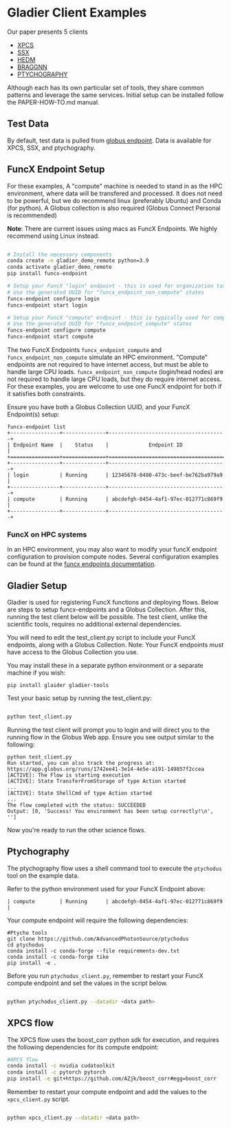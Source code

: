 # Gladier Client Examples

Our paper presents 5 clients

* [XPCS]()
* [SSX]()
* [HEDM]()
* [BRAGGNN]()
* [PTYCHOGRAPHY]()

Although each has its own particular set of tools, they share common patterns and leverage the same services. Initial setup can be installed follow the PAPER-HOW-TO.md manual.

## Test Data

By default, test data is pulled from [globus endpoint](https://app.globus.org/file-manager?origin_id=a17d7fac-ce06-4ede-8318-ad8dc98edd69&origin_path=%2F~%2F). Data is available for
XPCS, SSX, and ptychography.

## FuncX Endpoint Setup

For these examples, A "compute" machine is needed to stand in as the HPC environment, where data will be transfered and processed. It does not need to be powerful, but we do recommend linux (preferably Ubuntu)
and Conda (for python). A Globus collection is also required (Globus Connect Personal is recommended)

**Note**: There are current issues using macs as FuncX Endpoints. We highly recommend using Linux instead.

```bash

# Install the necessary components
conda create -n gladier_demo_remote python=3.9
conda activate gladier_demo_remote
pip install funcx-endpoint

# Setup your FuncX "login" endpoint - this is used for organization tasks
# Use the generated UUID for "funcx_endpoint_non_compute" states
funcx-endpoint configure login
funcx-endpoint start login

# Setup your FuncX "compute" endpoint - this is typically used for computationally expensive tasks
# Use the generated UUID for "funcx_endpoint_compute" states
funcx-endpoint configure compute
funcx-endpoint start compute
```

The two FuncX Endpoints `funcx_endpoint_compute` and `funcx_endpoint_non_compute` simulate an HPC environment. "Compute" endpoints are not required to have internet access, but must be able to
handle large CPU loads. `funcx_endpoint_non_compute` (login/head nodes) are not required to handle
large CPU loads, but they do require internet access. For these examples, you are welcome to use
one FuncX endpoint for both if it satisfies both constraints.

Ensure you have both a Globus Collection UUID, and your FuncX Endpoint(s) setup:

```
funcx-endpoint list
+----------------+--------------+--------------------------------------+
| Endpoint Name  |    Status    |             Endpoint ID              |
+================+==============+======================================+
+----------------+--------------+--------------------------------------+
| login          | Running      | 12345678-0480-473c-beef-be762ba979a9 |
+----------------+--------------+--------------------------------------+
| compute        | Running      | abcdefgh-0454-4af1-97ec-012771c869f9 |
+----------------+--------------+--------------------------------------+
```

### FuncX on HPC systems

In an HPC environment, you may also want to modify your funcX endpoint configuration to provision compute nodes. Several configuration examples can be found at the [funcx endpoints documentation](https://funcx.readthedocs.io/en/latest/endpoints.html).

## Gladier Setup

Gladier is used for registering FuncX functions and deploying flows. Below are steps to
setup funcx-endpoints and a Globus Collection. After this, running the test client below
will be possible. The test client, unlike the scientific tools, requires no additional external dependencies.


You will need to edit the test_client.py script to include your
FuncX endpoints, along with a Globus Collection. Note: Your
FuncX endpoints _must_ have access to the Globus Collection you use.

You may install these in a separate python environment or a separate machine
if you wish:

```
pip install glaider gladier-tools
```

Test your basic setup by running the test_client.py:

```bash

python test_client.py
```

Running the test client will prompt you to login and will direct you to the running flow in the Globus Web app. Ensure you see output similar to the following:

```
python test_client.py
Run started, you can also track the progress at:
https://app.globus.org/runs/1742ee41-3e14-4e5e-a191-149857f2ccea
[ACTIVE]: The Flow is starting execution
[ACTIVE]: State TransferFromStorage of type Action started
...
[ACTIVE]: State ShellCmd of type Action started
...
The flow completed with the status: SUCCEEDED
Output: [0, 'Success! You environment has been setup correctly!\n', '']
```

Now you're ready to run the other science flows.

## Ptychography

The ptychography flow uses a shell command tool to execute the `ptychodus` tool on the example data.

Refer to the python environment used for your FuncX Endpoint above:

```
| compute        | Running      | abcdefgh-0454-4af1-97ec-012771c869f9 |
```

Your compute endpoint will require the following dependencies:

```
#Ptycho tools
git clone https://github.com/AdvancedPhotonSource/ptychodus
cd ptychodus
conda install -c conda-forge --file requirements-dev.txt
conda install -c conda-forge tike
pip install -e . 
```

Before you run `ptychodus_client.py`, remember to restart your FuncX compute endpoint and set
the values in the script below.

```bash

python ptychodus_client.py --datadir <data path>
```

## XPCS flow

The XPCS flow uses the boost_corr python sdk for execution, and requires the following dependencies
for its compute endpoint:

```bash
#XPCS flow
conda install -c nvidia cudatoolkit
conda install -c pytorch pytorch
pip install -e git+https://github.com/AZjk/boost_corr#egg=boost_corr
```


Remember to restart your compute endpoint and add the values to the `xpcs_client.py` script.

```bash

python xpcs_client.py --datadir <data path>
```
